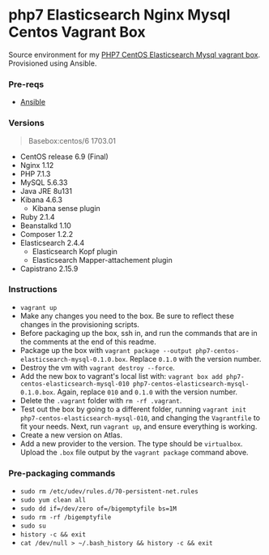# php7 Elasticsearch Nginx Mysql Centos Vagrant Box

Source environment for my [PHP7 CentOS Elasticsearch Mysql vagrant box](https://atlas.hashicorp.com/ajnijland/boxes/centos6-php7-elasticsearch-mysql). Provisioned using Ansible.

### Pre-reqs

* [Ansible](http://docs.ansible.com/ansible/index.html)

### Versions
> Basebox:centos/6 1703.01

* CentOS release 6.9 (Final)
* Nginx 1.12
* PHP 7.1.3
* MySQL 5.6.33
* Java JRE 8u131
* Kibana 4.6.3
    * Kibana sense plugin
* Ruby 2.1.4
* Beanstalkd 1.10
* Composer 1.2.2
* Elasticsearch 2.4.4
    * Elasticsearch Kopf plugin
    * Elasticsearch Mapper-attachement plugin
* Capistrano 2.15.9

### Instructions

* `vagrant up`
* Make any changes you need to the box. Be sure to reflect these changes in the provisioning scripts.
* Before packaging up the box, ssh in, and run the commands that are in the comments at the end of this readme.
* Package up the box with `vagrant package --output php7-centos-elasticsearch-mysql-0.1.0.box`. Replace `0.1.0` with the version number.
* Destroy the vm with `vagrant destroy --force`.
* Add the new box to vagrant's local list with: `vagrant box add php7-centos-elasticsearch-mysql-010 php7-centos-elasticsearch-mysql-0.1.0.box`. Again, replace `010` and `0.1.0` with the version number.
* Delete the `.vagrant` folder with `rm -rf .vagrant`.
* Test out the box by going to a different folder, running `vagrant init php7-centos-elasticsearch-mysql-010`, and changing the `Vagrantfile` to fit your needs. Next, run `vagrant up`, and ensure everything is working.
* Create a new version on Atlas.
* Add a new provider to the version. The type should be `virtualbox`. Upload the `.box` file output by the `vagrant package` command above.

### Pre-packaging commands

* `sudo rm /etc/udev/rules.d/70-persistent-net.rules`
* `sudo yum clean all`
* `sudo dd if=/dev/zero of=/bigemptyfile bs=1M`
* `sudo rm -rf /bigemptyfile`
* `sudo su`
* `history -c && exit`
* `cat /dev/null > ~/.bash_history && history -c && exit`
